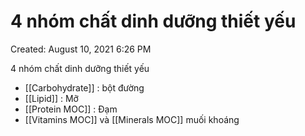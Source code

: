 # 4 nhóm chất dinh dưỡng thiết yếu

Created: August 10, 2021 6:26 PM

4 nhóm chất dinh dưỡng thiết yếu
- [[Carbohydrate]] : bột đường
- [[Lipid]] : Mỡ
- [[Protein MOC]] : Đạm
- [[Vitamins MOC]] và [[Minerals MOC]] muối khoáng